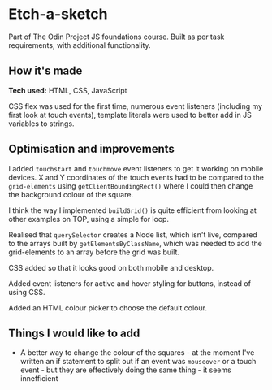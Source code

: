 # Etch-a-sketch
Part of The Odin Project JS foundations course. Built as per task requirements, with additional functionality.

## How it's made
**Tech used:** HTML, CSS, JavaScript

CSS flex was used for the first time, numerous event listeners (including my first look at touch events), template literals were used to better add in JS variables to strings.

## Optimisation and improvements
I added `touchstart` and `touchmove` event listeners to get it working on mobile devices. X and Y coordinates of the touch events had to be compared to the `grid-elements` using `getClientBoundingRect()` where I could then change the background colour of the square.

I think the way I implemented `buildGrid()` is quite efficient from looking at other examples on TOP, using a simple for loop.

Realised that `querySelector` creates a Node list, which isn't live, compared to the arrays built by `getElementsByClassName`, which was needed to add the grid-elements to an array before the grid was built.

CSS added so that it looks good on both mobile and desktop.

Added event listeners for active and hover styling for buttons, instead of using CSS.

Added an HTML colour picker to choose the default colour.

## Things I would like to add
- A better way to change the colour of the squares - at the moment I've written an if statement to split out if an event was `mouseover` or a touch event - but they are effectively doing the same thing - it seems innefficient




